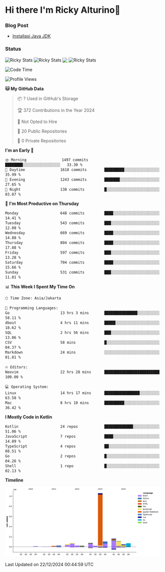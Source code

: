 # Hi there I'm Ricky Alturino👋

### Blog Post

<!-- BLOG-POST-LIST:START -->

- [Installasi Java JDK](https://onirutla.medium.com/installasi-java-jdk-ec701beeb5cb?source=rss-d9d81c918cc9------2)
<!-- BLOG-POST-LIST:END -->

### Status

<img align="center" alt="Ricky Stats" src="https://github-readme-stats.vercel.app/api?username=Alturino&theme=dark&show_icons=true&hide_border=false" />
<img align="center" alt="Ricky Stats" src="https://github-readme-stats.vercel.app/api/top-langs/?username=Alturino&theme=dark&show_icons=true&layout=compact"/>
<img align="center" width="640px" src="https://github-readme-stats.vercel.app/api/wakatime?username=Alturino&layout=compact&hide_border=true&theme=dark">
<img align="center" alt="Ricky Stats" src="https://leetcard.jacoblin.cool/onirutla?border=0&radius=20&ext=activity"/>

<!--START_SECTION:waka-->
![Code Time](http://img.shields.io/badge/Code%20Time-819%20hrs%2040%20mins-blue)

![Profile Views](http://img.shields.io/badge/Profile%20Views-0-blue)

**🐱 My GitHub Data** 

> 📦 ? Used in GitHub's Storage 
 > 
> 🏆 372 Contributions in the Year 2024
 > 
> 🚫 Not Opted to Hire
 > 
> 📜 20 Public Repositories 
 > 
> 🔑 0 Private Repositories 
 > 
**I'm an Early 🐤** 

```text
🌞 Morning                1497 commits        ████████░░░░░░░░░░░░░░░░░   33.30 % 
🌆 Daytime                1618 commits        █████████░░░░░░░░░░░░░░░░   35.99 % 
🌃 Evening                1243 commits        ███████░░░░░░░░░░░░░░░░░░   27.65 % 
🌙 Night                  138 commits         █░░░░░░░░░░░░░░░░░░░░░░░░   03.07 % 
```
📅 **I'm Most Productive on Thursday** 

```text
Monday                   648 commits         ████░░░░░░░░░░░░░░░░░░░░░   14.41 % 
Tuesday                  543 commits         ███░░░░░░░░░░░░░░░░░░░░░░   12.08 % 
Wednesday                669 commits         ████░░░░░░░░░░░░░░░░░░░░░   14.88 % 
Thursday                 804 commits         ████░░░░░░░░░░░░░░░░░░░░░   17.88 % 
Friday                   597 commits         ███░░░░░░░░░░░░░░░░░░░░░░   13.28 % 
Saturday                 704 commits         ████░░░░░░░░░░░░░░░░░░░░░   15.66 % 
Sunday                   531 commits         ███░░░░░░░░░░░░░░░░░░░░░░   11.81 % 
```


📊 **This Week I Spent My Time On** 

```text
🕑︎ Time Zone: Asia/Jakarta

💬 Programming Languages: 
Go                       13 hrs 3 mins       ███████████████░░░░░░░░░░   58.11 % 
dbout                    4 hrs 11 mins       █████░░░░░░░░░░░░░░░░░░░░   18.62 % 
SQL                      2 hrs 56 mins       ███░░░░░░░░░░░░░░░░░░░░░░   13.06 % 
CSV                      58 mins             █░░░░░░░░░░░░░░░░░░░░░░░░   04.37 % 
Markdown                 24 mins             ░░░░░░░░░░░░░░░░░░░░░░░░░   01.81 % 

🔥 Editors: 
Neovim                   22 hrs 28 mins      █████████████████████████   100.00 % 

💻 Operating System: 
Linux                    14 hrs 17 mins      ████████████████░░░░░░░░░   63.58 % 
Mac                      8 hrs 10 mins       █████████░░░░░░░░░░░░░░░░   36.42 % 
```

**I Mostly Code in Kotlin** 

```text
Kotlin                   24 repos            █████████████░░░░░░░░░░░░   51.06 % 
JavaScript               7 repos             ████░░░░░░░░░░░░░░░░░░░░░   14.89 % 
TypeScript               4 repos             ██░░░░░░░░░░░░░░░░░░░░░░░   08.51 % 
Go                       2 repos             █░░░░░░░░░░░░░░░░░░░░░░░░   04.26 % 
Shell                    1 repo              █░░░░░░░░░░░░░░░░░░░░░░░░   02.13 % 
```



**Timeline**

![Lines of Code chart](https://raw.githubusercontent.com/Alturino/Alturino/main/assets/bar_graph.png)


 Last Updated on 22/12/2024 00:44:59 UTC
<!--END_SECTION:waka-->
